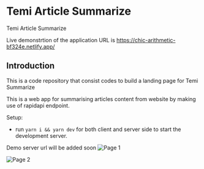# Temi Article Summarize

Temi Article Summarize

Live demonstrtion of the application URL is
https://chic-arithmetic-bf324e.netlify.app/

## Introduction

This is a code repository that consist codes to build a landing page for Temi Summarize

This is a web app for summarising articles content from website by making use of
rapidapi endpoint.

Setup:

- run `yarn i && yarn dev` for both client and server side to start the development server.

Demo server url will be added soon
![Page 1](https://github.com/tbanj/nft_market_showcase/assets/20041050/6746b443-c434-4142-a010-76d96cf2b06c)

![Page 2](https://github.com/tbanj/nft_market_showcase/assets/20041050/303099db-edcc-43a2-924f-5b1c5e944ec3)
